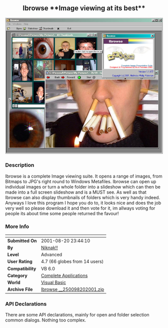 ﻿<div align="center">

## Ibrowse \*\*Image viewing at its best\*\*

<img src="PIC2001820185363497.jpg">
</div>

### Description

Ibrowse is a complete Image viewing suite. It opens a range of images, from Bitmaps to JPG's right round to Windows Metafiles. Ibrowse can open up individual images or turn a whole folder into a slideshow which can then be made into a full screen slideshow and is a MUST see. As well as that Ibrowse can also display thumbnails of folders which is very handy indeed. Anyways I love this program I hope you do to, it looks nice and does the job very well so please download it and then vote for it, im allways voting for people its about time some people returned the favour!
 
### More Info
 


<span>             |<span>
---                |---
**Submitted On**   |2001-08-20 23:44:10
**By**             |[Niknak\!\!](https://github.com/Planet-Source-Code/PSCIndex/blob/master/ByAuthor/niknak.md)
**Level**          |Advanced
**User Rating**    |4.7 (66 globes from 14 users)
**Compatibility**  |VB 6\.0
**Category**       |[Complete Applications](https://github.com/Planet-Source-Code/PSCIndex/blob/master/ByCategory/complete-applications__1-27.md)
**World**          |[Visual Basic](https://github.com/Planet-Source-Code/PSCIndex/blob/master/ByWorld/visual-basic.md)
**Archive File**   |[Ibrowse \_\_250098202001\.zip](https://github.com/Planet-Source-Code/niknak-ibrowse-image-viewing-at-its-best__1-26369/archive/master.zip)

### API Declarations

There are some API declarations, mainly for open and folder selection common dialogs. Nothing too complex.





